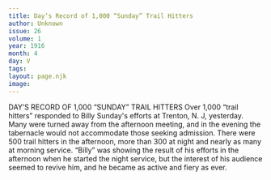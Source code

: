 ```yaml
---
title: Day’s Record of 1,000 “Sunday” Trail Hitters
author: Unknown
issue: 26
volume: 1
year: 1916
month: 4
day: V
tags:
layout: page.njk
image:
---
```

DAY’S RECORD OF 1,000 “SUNDAY” TRAIL HITTERS    Over 1,000 “trail hitters” responded to Billy Sunday's efforts at Trenton, N. J, yesterday. Many were turned away from the afternoon meeting, and in the evening the tabernacle would not accommodate those seeking admission.       There were 500 trail hitters in the afternoon, more than 300 at night and nearly as many at morning service. “Billy” was showing the result of his efforts in the afternoon when he started the night service, but the interest of his audience seemed to revive him, and he became as active and fiery as ever. 

